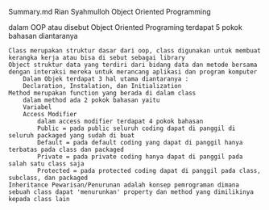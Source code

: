 Summary.md
Rian Syahmulloh
Object Oriented Programming

dalam OOP atau disebut Object Oriented Programing terdapat 5 pokok bahasan
diantaranya

    Class merupakan struktur dasar dari oop, class digunakan untuk membuat kerangka kerja atau bisa di sebut sebagai library
    Object struktur data yang terdiri dari bidang data dan metode bersama dengan interaksi mereka untuk merancang aplikasi dan program komputer
        Dalam Objek terdapat 3 hal utama diantaranya :
        Declaration, Instalation, dan Initialization
    Method merupakan function yang berada di dalam class 
        dalam method ada 2 pokok bahasan yaitu 
        Variabel
        Access Modifier
            dalam access modifier terdapat 4 pokok bahasan
            Public = pada public seluruh coding dapat di panggil di seluruh packaged yang sudah di buat
            Default = pada default coding yang dapat di panggil hanya terbatas pada class dan packaged
            Private = pada private coding hanya dapat di panggil pada salah satu class saja 
            Protected = pada protected coding dapat di panggil pada class, subclass, dan packaged
    Inheritance Pewarisan/Penurunan adalah konsep pemrograman dimana sebuah class dapat 'menurunkan' property dan method yang dimilikinya kepada class lain